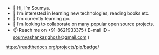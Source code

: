 - 👋 Hi, I’m Soumya.
- 👀 I’m interested in learning new technologies, reading books etc.
- 🌱 I’m currently learning go.
- 💞️ I’m looking to collaborate on many popular open source projects.
- 📫 Reach me on +91-8621933375 ( E-mail ID - soumyashankar.ghosh@gmail.com )

https://readthedocs.org/projects/pip/badge/

<!---
ssghosh1990/ssghosh1990 is a ✨ special ✨ repository because its `README.md` (this file) appears on your GitHub profile.
You can click the Preview link to take a look at your changes.
--->
